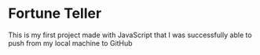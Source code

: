 <h1><strong>Fortune Teller</strong></h1>
<p>This is my first project made with JavaScript that I was successfully able to push from my local machine to GitHub</p>
